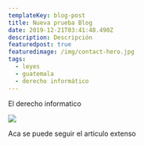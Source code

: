 ```yaml
---
templateKey: blog-post
title: Nueva prueba Blog
date: 2019-12-21T03:41:48.490Z
description: Descripción
featuredpost: true
featuredimage: /img/contact-hero.jpg
tags:
  - leyes
  - guatemala
  - derecho informático
---
```

El derecho informatico

![](/img/back.jpg)

Aca se puede seguir el articulo extenso
